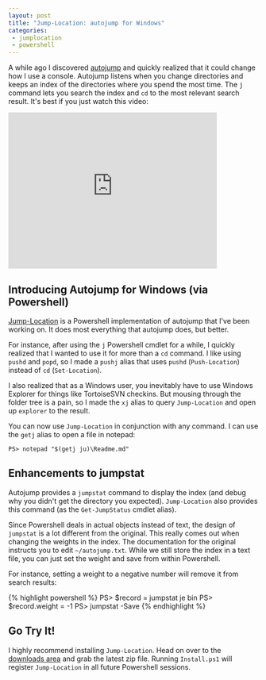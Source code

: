 ```yaml
---
layout: post
title: "Jump-Location: autojump for Windows"
categories:
 - jumplocation
 - powershell
---
```


A while ago I discovered [autojump][1] and quickly realized that it could 
change how I use a console. Autojump listens when you change directories
and keeps an index of the directories where you spend the most time. The `j`
command lets you search the index and `cd` to the most relevant search 
result. It's best if you just watch this video:

<div>
	<iframe width="420" height="315" src="http://www.youtube.com/embed/tnNyoMGnbKg" frameborder="0" allowfullscreen=""> </iframe>
</div>


Introducing Autojump for Windows (via Powershell)
-------------------------------------------------

[Jump-Location][2] is a Powershell implementation of autojump that I've
been working on. It does most everything that autojump does, but better.

For instance, after using the `j` Powershell cmdlet for a while, I 
quickly realized that I wanted to use it for more than a `cd` command.
I like using `pushd` and `popd`, so I made a `pushj` alias that uses
`pushd` (`Push-Location`) instead of `cd` (`Set-Location`).

I also realized that as a Windows user, you inevitably have to use Windows
Explorer for things like TortoiseSVN checkins. But mousing through the 
folder tree is a pain, so I made the `xj` alias to query `Jump-Location` 
and open up `explorer` to the result.

You can now use `Jump-Location` in conjunction with any command.  I can 
use the `getj` alias to open a file in notepad:

```
PS> notepad "$(getj ju)\Readme.md"
```

Enhancements to jumpstat
------------------------

Autojump provides a `jumpstat` command to display the index (and debug
why you didn't get the directory you expected). `Jump-Location` also
provides this command (as the `Get-JumpStatus` cmdlet alias).

Since Powershell deals in actual objects instead of text, the design of
`jumpstat` is a lot different from the original. This really comes out 
when changing the weights in the index. The documentation for the 
original instructs you to edit `~/autojump.txt`. While we still store
the index in a text file, you can just set the weight and save from
within Powershell.

For instance, setting a weight to a negative number will remove it from
search results:

{% highlight powershell %}
PS> $record = jumpstat je bin
PS> $record.weight = -1
PS> jumpstat -Save
{% endhighlight %}

Go Try It!
----------

I highly recommend installing `Jump-Location`. Head on over to the 
[downloads area][3] and grab the latest zip file. Running `Install.ps1` will
register `Jump-Location` in all future Powershell sessions.


 [1]: https://github.com/joelthelion/autojump/wiki/
 [2]: https://github.com/tkellogg/Jump-Location
 [3]: https://github.com/tkellogg/Jump-Location/downloads

